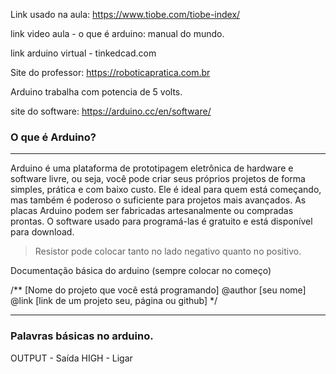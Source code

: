 Link usado na aula: https://www.tiobe.com/tiobe-index/

link video aula - o que é arduino: manual do mundo.

link arduino virtual - tinkedcad.com 

Site do professor: https://roboticapratica.com.br

Arduino trabalha com potencia de 5 volts.

site do software: https://arduino.cc/en/software/


### O que é Arduino?
---
Arduino é uma plataforma de prototipagem eletrônica de hardware e software livre, ou seja, você pode criar seus próprios projetos de forma simples, prática e com baixo custo. Ele é ideal para quem está começando, mas também é poderoso o suficiente para projetos mais avançados.
As placas Arduino podem ser fabricadas artesanalmente ou compradas prontas. O software usado para programá-las é gratuito e está disponível para download.


> Resistor pode colocar tanto no lado negativo quanto no positivo.

Documentação básica do arduino (sempre colocar no começo)

/**
  [Nome do projeto que você está programando]
  @author [seu nome]
  @link [link de um projeto seu, página ou github]
*/

---
### Palavras básicas no arduino.

OUTPUT - Saída
HIGH - Ligar
